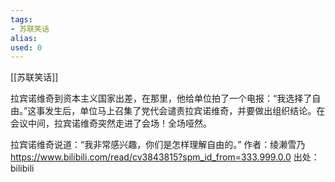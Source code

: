 ```yaml
---
tags: 
- 苏联笑话 
alias:
used: 0
---
```

[[苏联笑话]]


拉宾诺维奇到资本主义国家出差，在那里，他给单位拍了一个电报：“我选择了自由。”这事发生后，单位马上召集了党代会谴责拉宾诺维奇，并要做出组织结论。在会议中间，拉宾诺维奇突然走进了会场！全场哑然。

拉宾诺维奇说道：“我非常感兴趣，你们是怎样理解自由的。” 作者：绫濑雪乃 https://www.bilibili.com/read/cv3843815?spm_id_from=333.999.0.0 出处：bilibili
